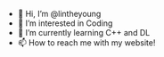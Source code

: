 - 👋 Hi, I’m @lintheyoung
- 👀 I’m interested in Coding
- 🌱 I’m currently learning C++ and DL
- 📫 How to reach me with my website!

<!---
lintheyoung/lintheyoung is a ✨ special ✨ repository because its `README.md` (this file) appears on your GitHub profile.
You can click the Preview link to take a look at your changes.
--->

